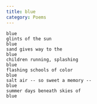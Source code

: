 ```yaml
---
title: blue
category: Poems
---
```


    blue
    glints of the sun
    blue
    sand gives way to the
    blue
    children running, splashing
    blue
    flashing schools of color
    blue
    salt air -- so sweet a memory --
    blue
    summer days beneath skies of
    blue


